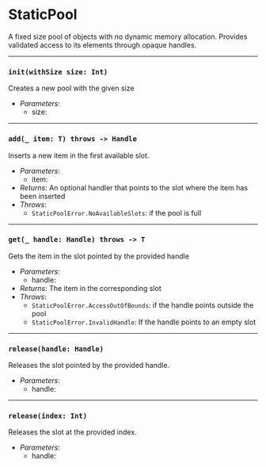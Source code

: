 # StaticPool

A fixed size pool of objects with no dynamic memory allocation.
Provides validated access to its elements through opaque handles.

---

### `init(withSize size: Int)`
Creates a new pool with the given size
- *Parameters*:
    - size:

---

### `add(_ item: T) throws -> Handle`
Inserts a new item in the first available slot.
- *Parameters*:
    - item:
- *Returns*: An optional handler that points to the slot where the item has been inserted
- *Throws*:
    - `StaticPoolError.NoAvailableSlots`: if the pool is full

---

### `get(_ handle: Handle) throws -> T`
Gets the item in the slot pointed by the provided handle
- *Parameters*:
    - handle:
- *Returns*: The item in the corresponding slot
- *Throws*:
    - `StaticPoolError.AccessOutOfBounds`: if the handle points outside the pool
    - `StaticPoolError.InvalidHandle`: If the handle points to an empty slot

---

###  `release(handle: Handle)`
Releases the slot pointed by the provided handle.
- *Parameters*:
    - handle:

---

### `release(index: Int)`
Releases the slot at the provided index.
- *Parameters*:
    - handle: